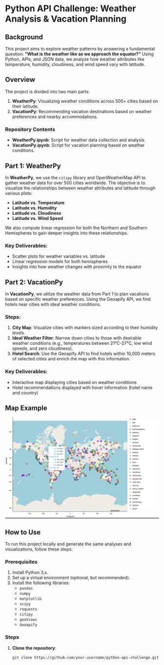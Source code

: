# Python API Challenge: Weather Analysis & Vacation Planning

## Background
This project aims to explore weather patterns by answering a fundamental question: **"What is the weather like as we approach the equator?"** Using Python, APIs, and JSON data, we analyze how weather attributes like temperature, humidity, cloudiness, and wind speed vary with latitude.

## Overview
The project is divided into two main parts:
1. **WeatherPy**: Visualizing weather conditions across 500+ cities based on their latitude.
2. **VacationPy**: Recommending vacation destinations based on weather preferences and nearby accommodations.

### Repository Contents
- **WeatherPy.ipynb**: Script for weather data collection and analysis.
- **VacationPy.ipynb**: Script for vacation planning based on weather conditions.

## Part 1: WeatherPy

In **WeatherPy**, we use the `citipy` library and OpenWeatherMap API to gather weather data for over 500 cities worldwide. The objective is to visualize the relationships between weather attributes and latitude through various plots:
- **Latitude vs. Temperature**
- **Latitude vs. Humidity**
- **Latitude vs. Cloudiness**
- **Latitude vs. Wind Speed**

We also compute linear regression for both the Northern and Southern Hemispheres to gain deeper insights into these relationships.

### Key Deliverables:
- Scatter plots for weather variables vs. latitude
- Linear regression models for both hemispheres
- Insights into how weather changes with proximity to the equator

## Part 2: VacationPy

In **VacationPy**, we utilize the weather data from Part 1 to plan vacations based on specific weather preferences. Using the Geoapify API, we find hotels near cities with ideal weather conditions.

### Steps:
1. **City Map**: Visualize cities with markers sized according to their humidity levels.
2. **Ideal Weather Filter**: Narrow down cities to those with desirable weather conditions (e.g., temperatures between 21°C-27°C, low wind speeds, and zero cloudiness).
3. **Hotel Search**: Use the Geoapify API to find hotels within 10,000 meters of selected cities and enrich the map with this information.

### Key Deliverables:
- Interactive map displaying cities based on weather conditions
- Hotel recommendations displayed with hover information (hotel name and country)

## Map Example

![Map Example](output_data/sample_Map.png)

## How to Use

To run this project locally and generate the same analyses and visualizations, follow these steps:

### Prerequisites
1. Install Python 3.x.
2. Set up a virtual environment (optional, but recommended).
3. Install the following libraries:
   - `pandas`
   - `numpy`
   - `matplotlib`
   - `scipy`
   - `requests`
   - `citipy`
   - `geoViews`
   - `Geoapify`

### Steps

1. **Clone the repository**:
   ```bash
   git clone https://github.com/your-username/python-api-challenge.git
